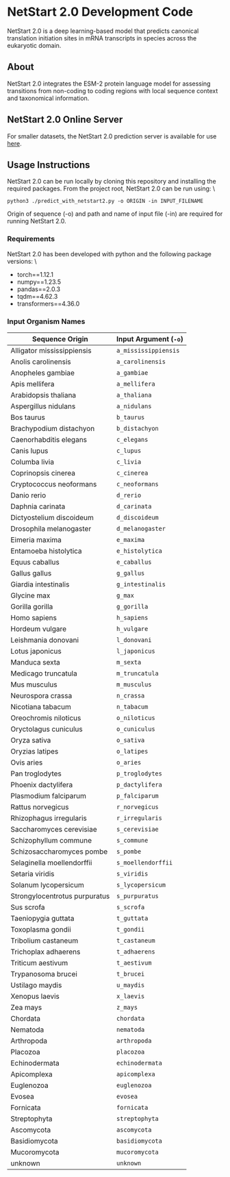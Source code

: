 # NetStart 2.0 Development Code
NetStart 2.0 is a deep learning-based model that predicts canonical translation initiation sites in mRNA transcripts in species across the eukaryotic domain.

## About
NetStart 2.0 integrates the ESM-2 protein language model for assessing transitions from non-coding to coding regions with local sequence context and taxonomical information. 

## NetStart 2.0 Online Server
For smaller datasets, the NetStart 2.0 prediction server is available for use [here](https://services.healthtech.dtu.dk/services/NetStart-2.0/). 

## Usage Instructions
NetStart 2.0 can be run locally by cloning this repository and installing the required packages. From the project root, NetStart 2.0 can be run using: \
```
python3 ./predict_with_netstart2.py -o ORIGIN -in INPUT_FILENAME 
```

Origin of sequence (-o) and path and name of input file (-in) are required for running NetStart 2.0.

### Requirements
NetStart 2.0 has been developed with python and the following package versions: \
* torch==1.12.1
* numpy==1.23.5
* pandas==2.0.3
* tqdm==4.62.3
* transformers==4.36.0 


### Input Organism Names

| Sequence Origin                 | Input Argument (`-o`)   |
|---------------------------------|-------------------------|
| Alligator mississippiensis      | `a_mississippiensis`    |
| Anolis carolinensis             | `a_carolinensis`        |
| Anopheles gambiae               | `a_gambiae`             |
| Apis mellifera                  | `a_mellifera`           |
| Arabidopsis thaliana            | `a_thaliana`            |
| Aspergillus nidulans            | `a_nidulans`            |
| Bos taurus                      | `b_taurus`              |
| Brachypodium distachyon         | `b_distachyon`          |
| Caenorhabditis elegans          | `c_elegans`             |
| Canis lupus                     | `c_lupus`               |
| Columba livia                   | `c_livia`               |
| Coprinopsis cinerea             | `c_cinerea`             |
| Cryptococcus neoformans         | `c_neoformans`          |
| Danio rerio                     | `d_rerio`               |
| Daphnia carinata                | `d_carinata`            |
| Dictyostelium discoideum        | `d_discoideum`          |
| Drosophila melanogaster         | `d_melanogaster`        |
| Eimeria maxima                  | `e_maxima`              |
| Entamoeba histolytica           | `e_histolytica`         |
| Equus caballus                  | `e_caballus`            |
| Gallus gallus                   | `g_gallus`              |
| Giardia intestinalis            | `g_intestinalis`        |
| Glycine max                     | `g_max`                 |
| Gorilla gorilla                 | `g_gorilla`             |
| Homo sapiens                    | `h_sapiens`             |
| Hordeum vulgare                 | `h_vulgare`             |
| Leishmania donovani             | `l_donovani`            |
| Lotus japonicus                 | `l_japonicus`           |
| Manduca sexta                   | `m_sexta`               |
| Medicago truncatula             | `m_truncatula`          |
| Mus musculus                    | `m_musculus`            |
| Neurospora crassa               | `n_crassa`              |
| Nicotiana tabacum               | `n_tabacum`             |
| Oreochromis niloticus           | `o_niloticus`           |
| Oryctolagus cuniculus           | `o_cuniculus`           |
| Oryza sativa                    | `o_sativa`              |
| Oryzias latipes                 | `o_latipes`             |
| Ovis aries                      | `o_aries`               |
| Pan troglodytes                 | `p_troglodytes`         |
| Phoenix dactylifera             | `p_dactylifera`         |
| Plasmodium falciparum           | `p_falciparum`          |
| Rattus norvegicus               | `r_norvegicus`          |
| Rhizophagus irregularis         | `r_irregularis`         |
| Saccharomyces cerevisiae        | `s_cerevisiae`          |
| Schizophyllum commune           | `s_commune`             |
| Schizosaccharomyces pombe       | `s_pombe`               |
| Selaginella moellendorffii      | `s_moellendorffii`      |
| Setaria viridis                 | `s_viridis`             |
| Solanum lycopersicum            | `s_lycopersicum`        |
| Strongylocentrotus purpuratus   | `s_purpuratus`          |
| Sus scrofa                      | `s_scrofa`              |
| Taeniopygia guttata             | `t_guttata`             |
| Toxoplasma gondii               | `t_gondii`              |
| Tribolium castaneum             | `t_castaneum`           |
| Trichoplax adhaerens            | `t_adhaerens`           |
| Triticum aestivum               | `t_aestivum`            |
| Trypanosoma brucei              | `t_brucei`              |
| Ustilago maydis                 | `u_maydis`              |
| Xenopus laevis                  | `x_laevis`              |
| Zea mays                        | `z_mays`                |
| Chordata                        | `chordata`              |
| Nematoda                        | `nematoda`              |
| Arthropoda                      | `arthropoda`            |
| Placozoa                        | `placozoa`              |
| Echinodermata                   | `echinodermata`         |
| Apicomplexa                     | `apicomplexa`           |
| Euglenozoa                      | `euglenozoa`            |
| Evosea                          | `evosea`                |
| Fornicata                       | `fornicata`             |
| Streptophyta                    | `streptophyta`          |
| Ascomycota                      | `ascomycota`            |
| Basidiomycota                   | `basidiomycota`         |
| Mucoromycota                    | `mucoromycota`          |
| unknown                         | `unknown`               |
